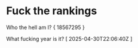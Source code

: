 # Fuck the rankings

Who the hell am I?
{ 18567295 }

What fucking year is it?
[ 2025-04-30T22:06:40Z ]
